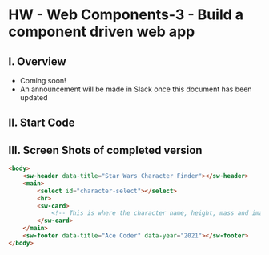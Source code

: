 # HW - Web Components-3 - Build a component driven web app

## I. Overview

- Coming soon!
- An announcement will be made in Slack once this document has been updated


## II. Start Code


## III. Screen Shots of completed version

```html
<body>
	<sw-header data-title="Star Wars Character Finder"></sw-header>
	<main>
		<select id="character-select"></select>
		<hr>
		<sw-card>
			<!-- This is where the character name, height, mass and image are displayed -->
		</sw-card>
	</main>
	<sw-footer data-title="Ace Coder" data-year="2021"></sw-footer>
</body>
```
